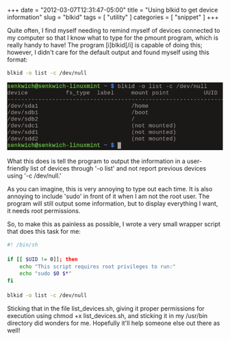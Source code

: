 +++
date = "2012-03-07T12:31:47-05:00"
title = "Using blkid to get device information"
slug = "blkid"
tags = [ "utility" ]
categories = [ "snippet" ]
+++

Quite often, I find myself needing to remind myself of devices connected to my
computer so that I know what to type for the pmount program, which is really
handy to have! The program [i]blkid[/i] is capable of doing this; however, I
didn't care for the default output and found myself using this format:

```bash
blkid -o list -c /dev/null
```

![Example of usage](/img/post/blkid.jpg)

What this does is tell the program to output the information in a user-friendly
list of devices through '-o list' and not report previous devices using '-c
/dev/null.'

As you can imagine, this is very annoying to type out each time. It is also
annoying to include 'sudo' in front of it when I am not the root user. The
program will still output some information, but to display everything I want,
it needs root permissions.

So, to make this as painless as possible, I wrote a very small wrapper script
that does this task for me:

```bash
#! /bin/sh

if [[ $UID != 0]]; then
    echo "This script requires root privileges to run:"
    echo "sudo $0 $*"
fi

blkid -o list -c /dev/null
```

Sticking that in the file list_devices.sh, giving it proper permissions for
execution using chmod +x list_devices.sh, and sticking it in my /usr/bin
directory did wonders for me. Hopefully it'll help someone else out there as
well!

